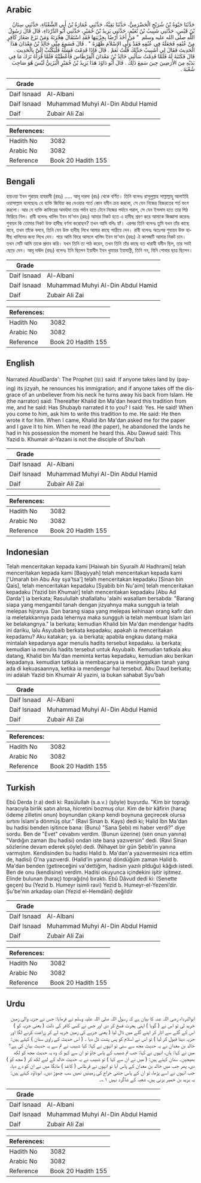 ## Arabic


<div dir="rtl" lang="ar" style={{fontSize:'larger',backgroundColor:'#f8f9fa',padding:20}}>
حَدَّثَنَا حَيْوَةُ بْنُ شُرَيْحٍ الْحَضْرَمِيُّ، حَدَّثَنَا بَقِيَّةُ، حَدَّثَنِي عُمَارَةُ بْنُ أَبِي الشَّعْثَاءِ، حَدَّثَنِي سِنَانُ بْنُ قَيْسٍ، حَدَّثَنِي شَبِيبُ بْنُ نُعَيْمٍ، حَدَّثَنِي يَزِيدُ بْنُ خُمَيْرٍ، حَدَّثَنِي أَبُو الدَّرْدَاءِ، قَالَ قَالَ رَسُولُ اللَّهِ صلى الله عليه وسلم ‏ "‏ مَنْ أَخَذَ أَرْضًا بِجِزْيَتِهَا فَقَدِ اسْتَقَالَ هِجْرَتَهُ وَمَنْ نَزَعَ صَغَارَ كَافِرٍ مِنْ عُنُقِهِ فَجَعَلَهُ فِي عُنُقِهِ فَقَدْ وَلَّى الإِسْلاَمَ ظَهْرَهُ ‏"‏ ‏.‏ قَالَ فَسَمِعَ مِنِّي خَالِدُ بْنُ مَعْدَانَ هَذَا الْحَدِيثَ فَقَالَ لِي أَشَبِيبٌ حَدَّثَكَ قُلْتُ نَعَمْ ‏.‏ قَالَ فَإِذَا قَدِمْتَ فَسَلْهُ فَلْيَكْتُبْ إِلَىَّ بِالْحَدِيثِ ‏.‏ قَالَ فَكَتَبَهُ لَهُ فَلَمَّا قَدِمْتُ سَأَلَنِي خَالِدُ بْنُ مَعْدَانَ الْقِرْطَاسَ فَأَعْطَيْتُهُ فَلَمَّا قَرَأَهُ تَرَكَ مَا فِي يَدَيْهِ مِنَ الأَرَضِينَ حِينَ سَمِعَ ذَلِكَ ‏.‏ قَالَ أَبُو دَاوُدَ هَذَا يَزِيدُ بْنُ خُمَيْرٍ الْيَزَنِيُّ لَيْسَ هُوَ صَاحِبَ شُعْبَةَ ‏.‏
</div>
<div style={{backgroundColor:'#f8f9fa',padding:20, marginBottom: 10}}><table> <thead> <tr> <th>Grade</th> <th></th> </tr> </thead> <tbody> <tr><td>Daif Isnaad</td><td>Al-Albani</td></tr><tr><td>Daif Isnaad</td><td>Muhammad Muhyi Al-Din Abdul Hamid</td></tr><tr><td>Daif</td><td>Zubair Ali Zai</td></tr></tbody></table><table> <thead> <tr> <th>References:</th> <th></th> </tr> </thead> <tbody><tr><td>Hadith No</td><td>3082</td></tr><tr><td>Arabic No</td><td>3082</td></tr><tr><td>Reference</td><td>Book 20 Hadith 155</td></tr></tbody></table></div>

## Bengali


<div dir="ltr" lang="bn" style={{fontSize:'larger',backgroundColor:'#f8f9fa',padding:20}}>
হায়ওয়া ইবন শুরায়হ হাযরামী (রহঃ) ..... আবূ দারদা (রাঃ) থেকে বর্ণিত। তিনি বলেনঃ রাসূলুল্লাহ সাল্লাল্লাহু আলাইহি ওয়াসাল্লাম বলেছেনঃ যে ব্যক্তি জিযিয়া কর দেওয়ার শর্তে কোন যমীন ক্রয় করলো, সে যেন নিজের হিজরতের শর্ত ভংগ করলো। আর যে ব্যক্তি কাফিরের অমর্যাদা তার গর্দান হতে টেনে নিজের গর্দানে পরাল, সে যেন ইসলাম হতে তার পিঠ ফিরিয়ে নিল। রাবী বলেনঃ খালিদ ইবন মা'দান (রহঃ) আমার নিকট হতে এ হাদীছ শ্রবণ করে আমাকে জিজ্ঞাসা করেনঃ শুবায়ব কি তোমার নিকট উক্ত হাদীছ বর্ণনা করেছেন? তখন আমি বলিঃ হ্যাঁ। এরপর তিনি বলেনঃ তুমি যখন তাঁর কাছে যাবে, তখন তাঁকে বলবে, তিনি যেন উক্ত হাদীছ লিখে আমার কাছে পাঠিয়ে দেন। রাবী বলেনঃ অতঃপর শুবায়ব উক্ত হাদীছ খালিদের জন্য লিখে দেন। পরে আমি ফিরে আসলে খালিদ ইবন মা'দান (রহঃ) ঐ কাগজটি আমার নিকট চান। তখন সেটি আমি তাকে প্রদান করি। যখন তিনি তা পাঠ করেন, তখন তিনি তাঁর কাছে যত খারাযী যমীন ছিল, তার সবই ছেড়ে দেন। আবূ দাঊদ (রহঃ) বলেনঃ ইনি ছিলেন ইয়াযীদ ইবন খুমায়র ইয়াযান্নী, তিনি নন, যিনি শোবার ছাত্র ছিলেন।
</div>
<div style={{backgroundColor:'#f8f9fa',padding:20, marginBottom: 10}}><table> <thead> <tr> <th>Grade</th> <th></th> </tr> </thead> <tbody> <tr><td>Daif Isnaad</td><td>Al-Albani</td></tr><tr><td>Daif Isnaad</td><td>Muhammad Muhyi Al-Din Abdul Hamid</td></tr><tr><td>Daif</td><td>Zubair Ali Zai</td></tr></tbody></table><table> <thead> <tr> <th>References:</th> <th></th> </tr> </thead> <tbody><tr><td>Hadith No</td><td>3082</td></tr><tr><td>Arabic No</td><td>3082</td></tr><tr><td>Reference</td><td>Book 20 Hadith 155</td></tr></tbody></table></div>

## English


<div dir="ltr" lang="en" style={{fontSize:'larger',backgroundColor:'#f8f9fa',padding:20}}>
Narrated AbudDarda': The Prophet (ﷺ) said: If anyone takes land by (paying) its jizyah, he renounces his immigration; and if anyone takes off the disgrace of an unbeliever from his neck he turns away his back from Islam. He (the narrator) said: Thereafter Khalid ibn Ma'dan heard this tradition from me, and he said: Has Shubayb narrated it to you? I said: Yes. He said! When you come to him, ask him to write this tradition to me. He said: He then wrote it for him. When I came, Khalid ibn Ma'dan asked me for the paper and I gave it to him. When he read (the paper), he abandoned the lands he had in his possession the moment he heard this. Abu Dawud said: This Yazid b. Khumair al-Yazani is not the disciple of Shu'bah
</div>
<div style={{backgroundColor:'#f8f9fa',padding:20, marginBottom: 10}}><table> <thead> <tr> <th>Grade</th> <th></th> </tr> </thead> <tbody> <tr><td>Daif Isnaad</td><td>Al-Albani</td></tr><tr><td>Daif Isnaad</td><td>Muhammad Muhyi Al-Din Abdul Hamid</td></tr><tr><td>Daif</td><td>Zubair Ali Zai</td></tr></tbody></table><table> <thead> <tr> <th>References:</th> <th></th> </tr> </thead> <tbody><tr><td>Hadith No</td><td>3082</td></tr><tr><td>Arabic No</td><td>3082</td></tr><tr><td>Reference</td><td>Book 20 Hadith 155</td></tr></tbody></table></div>

## Indonesian


<div dir="ltr" lang="id" style={{fontSize:'larger',backgroundColor:'#f8f9fa',padding:20}}>
Telah menceritakan kepada kami [Haiwah bin Syuraih Al Hadhrami] telah menceritakan kepada kami [Baqiyyah] telah menceritakan kepada kami ['Umarah bin Abu Asy sya'tsa'] telah menceritakan kepadaku [Sinan bin Qais], telah menceritakan kepadaku [Syabib bin Nu'aim] telah menceritakan kepadaku [Yazid bin Khumair] telah menceritakan kepadaku [Abu Ad Darda'] ia berkata; Rasulullah shallallahu 'alaihi wasallam bersabda: "Barang siapa yang mengambil tanah dengan jizyahnya maka sungguh ia telah melepas hijranya. Dan barang siapa yang melepas kehinaan orang kafir dan ia meletakkannya pada lehernya maka sungguh ia telah membuat Islam lari ke belakangnya." Ia berkata; kemudian Khalid bin Ma'dan mendengar hadits ini dariku, lalu Asyubaib berkata kepadaku; apakah ia menceritakan kepadamu? Aku katakan; ya. ia berkata; apabila engkau datang maka mintalah kepadanya agar menulis hadits tersebut kepadaku. ia berkata; kemudian ia menulis hadits tersebut untuk Asyubaib. Kemudian tatkala aku datang, Khalid bin Ma'dan meminta kertas kepadaku, kemudian aku berikan kepadanya. kemudian tatkala ia membacanya ia meninggalkan tanah yang ada di kekuasaannya, ketika ia mendengar hal tersebut. Abu Daud berkata; ini adalah Yazid bin Khumair Al yazini, ia bukan sahabat Syu'bah
</div>
<div style={{backgroundColor:'#f8f9fa',padding:20, marginBottom: 10}}><table> <thead> <tr> <th>Grade</th> <th></th> </tr> </thead> <tbody> <tr><td>Daif Isnaad</td><td>Al-Albani</td></tr><tr><td>Daif Isnaad</td><td>Muhammad Muhyi Al-Din Abdul Hamid</td></tr><tr><td>Daif</td><td>Zubair Ali Zai</td></tr></tbody></table><table> <thead> <tr> <th>References:</th> <th></th> </tr> </thead> <tbody><tr><td>Hadith No</td><td>3082</td></tr><tr><td>Arabic No</td><td>3082</td></tr><tr><td>Reference</td><td>Book 20 Hadith 155</td></tr></tbody></table></div>

## Turkish


<div dir="ltr" lang="tr" style={{fontSize:'larger',backgroundColor:'#f8f9fa',padding:20}}>
Ebû Derda (r.a) dedi ki: Rasûlullah (s.a.v.) (şöyle) buyurdu. "Kim bir toprağı haracıyla birlik satın alırsa, hicretini bozmuş olur. Kim de bir kâfirin (haraç ödeme zilletini onun) boynundan çıkarıp kendi boynuna geçirecek olursa sırtını İslam'a dönmüş olur." (Ravi Sinan b. Kays) dedi ki; Halid İbn Ma'dan bu hadisi benden işitince bana: (Bunu) "Sana Şebi) mi haber verdi?" diye sordu. Ben de "Evet" cevabını verdim. (Bunun üzerine) (sen onun yanına) "Vardığın zaman (bu hadisi) ondan iste bana yazıversin" dedi. (Ravi Sinan sözlerine devam ederek şöyle) dedi. (Nihayet bir gün Şebib'in yanına varmıştım. Kendisinden bu hadisi Halid b. Ma'dan'a yazıvermesini rica ettim de, hadisi) O'na yazıverdi. (Halid'in yanına) döndüğüm zaman Halid b. Ma'dan benden (getireceğini va'dettiğim, hadisin yazılı plduğu) kâğıdı istedi. Ben de onu (kendisine) verdim. Hadisi okuyunca içindekini işitir işitmez. Elinde bulunan (haraç) toprağı(nı) bıraktı. Ebû Dâvud dedi ki: (Senette geçen) bu (Yezid b. Humeyr isimli ravi) Yezid b. Humeyr-el-Yezeni’dir. Şu'be'nin arkadaşı olan (Yezid el-Hemdânî) değildir
</div>
<div style={{backgroundColor:'#f8f9fa',padding:20, marginBottom: 10}}><table> <thead> <tr> <th>Grade</th> <th></th> </tr> </thead> <tbody> <tr><td>Daif Isnaad</td><td>Al-Albani</td></tr><tr><td>Daif Isnaad</td><td>Muhammad Muhyi Al-Din Abdul Hamid</td></tr><tr><td>Daif</td><td>Zubair Ali Zai</td></tr></tbody></table><table> <thead> <tr> <th>References:</th> <th></th> </tr> </thead> <tbody><tr><td>Hadith No</td><td>3082</td></tr><tr><td>Arabic No</td><td>3082</td></tr><tr><td>Reference</td><td>Book 20 Hadith 155</td></tr></tbody></table></div>

## Urdu


<div dir="rtl" lang="ur" style={{fontSize:'larger',backgroundColor:'#f8f9fa',padding:20}}>
ابوالدرداء رضی اللہ عنہ کا بیان ہے کہ رسول اللہ صلی اللہ علیہ وسلم نے فرمایا: جس نے جزیہ والی زمین خرید لی تو اس نے ( گویا ) اپنی ہجرت فسخ کر دی اور جس نے کسی کافر کی ذلت ( یعنی جزیہ کو ) اس کے گلے سے اتار کر اپنے گلے میں ڈال لیا ( یعنی جزیے کی زمین خرید لے کر زراعت کرنے لگا اور جزیہ دینا قبول کر لیا ) تو اس نے اسلام کو پس پشت ڈل دیا ۔ ( اس حدیث کے راوی سنان ) کہتے ہیں: خالد بن معدان نے یہ حدیث مجھ سے سنی تو انہوں نے کہا: کیا شبیب نے تم سے یہ حدیث بیان کی ہے؟ میں نے کہا: ہاں، انہوں نے کہا: جب تم شبیب کے پاس جاؤ تو ان سے کہو کہ وہ یہ حدیث مجھ کو لکھ بھیجیں۔ سنان کہتے ہیں: ( میں نے ان سے کہا ) تو شبیب نے یہ حدیث خالد کے لیے لکھ کر ( مجھ کو ) دی، پھر جب میں خالد بن معدان کے پاس آیا تو انہوں نے قرطاس ( کاغذ ) مانگا میں نے ان کو دے دیا، جب انہوں نے اسے پڑھا، تو ان کے پاس جتنی خراج کی زمینیں تھیں سب چھوڑ دیں۔ ابوداؤد کہتے ہیں: یہ یزید بن خمیر یزنی ہیں، شعبہ کے شاگرد نہیں ۱؎۔
</div>
<div style={{backgroundColor:'#f8f9fa',padding:20, marginBottom: 10}}><table> <thead> <tr> <th>Grade</th> <th></th> </tr> </thead> <tbody> <tr><td>Daif Isnaad</td><td>Al-Albani</td></tr><tr><td>Daif Isnaad</td><td>Muhammad Muhyi Al-Din Abdul Hamid</td></tr><tr><td>Daif</td><td>Zubair Ali Zai</td></tr></tbody></table><table> <thead> <tr> <th>References:</th> <th></th> </tr> </thead> <tbody><tr><td>Hadith No</td><td>3082</td></tr><tr><td>Arabic No</td><td>3082</td></tr><tr><td>Reference</td><td>Book 20 Hadith 155</td></tr></tbody></table></div>